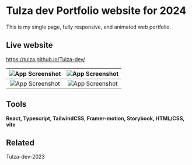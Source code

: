 # Tulza dev Portfolio website for 2024

This is my single page, fully responsive, and animated web portfolio.

## Live website

https://tulza.github.io/Tulza-dev/

| ![App Screenshot](https://i.imgur.com/naTV5fD_d.webp?maxwidth=500&fidelity=grand) | ![App Screenshot](https://i.imgur.com/2frbImN_d.webp?maxwidth=500&fidelity=grand) |
| :-------------------------------------------------------------------------------: | :-------------------------------------------------------------------------------: |
| ![App Screenshot](https://i.imgur.com/d4U1dDh_d.webp?maxwidth=500&fidelity=grand) | ![App Screenshot](https://i.imgur.com/U0ePpa8_d.webp?maxwidth=500&fidelity=grand) |

## Tools

**React, Typescript, TailwindCSS, Framer-motion, Storybook, HTML/CSS, vite**

## Related

Tulza-dev-2023
